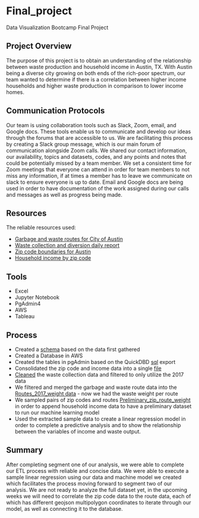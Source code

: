 # Final_project
Data Visualization Bootcamp Final Project

## Project Overview
The purpose of this project is to obtain an understanding of the relationship between waste production and household income in Austin, TX. With Austin being a diverse city  growing on both ends of the rich-poor spectrum, our team wanted to determine if there is a correlation between higher income households and higher waste production in comparison to lower income homes.

## Communication Protocols 
Our team is using collaboration tools such as Slack, Zoom, email, and Google docs. These tools enable us to communicate and develop our ideas through the forums that are accessible to us. We are facilitating this process by creating a Slack group message, which is our main forum of communication alongside Zoom calls. We shared our contact information, our availability, topics and datasets, codes, and any points and notes that could be potentially missed by a team member. We set a consistent time for Zoom meetings that everyone can attend in order for team members to not miss any information, if at times a member has to leave we communicate on slack to ensure everyone is up to date. Email and Google docs are being used in order to have documentation of the work assigned during our calls and messages as well as progress being made. 

## Resources
The reliable resources used:
- [Garbage and waste routes for City of Austin](https://data.austintexas.gov/Locations-and-Maps/Garbage-Routes/azhh-4hg8)
- [Waste collection and diversion daily report](https://data.austintexas.gov/Utilities-and-City-Services/Waste-Collection-Diversion-Report-daily-/mbnu-4wq9) 
- [Zip code boundaries for Austin](https://public.opendatasoft.com/explore/dataset/us-zip-code-latitude-and-longitude/export/?refine.state=TX&q=Austin)
- [Household income by zip code](https://www.austintexas.gov/page/demographic-data)

## Tools
- Excel
- Jupyter Notebook
- PgAdmin4
- AWS 
- Tableau


## Process

- Created a [schema](https://github.com/TheLittlePrincess/Final_project/blob/main/Initial_ETL.png) based on the data first gathered
- Created a Database  in AWS
- Created the tables in pgAdmin based on the QuickDBD [sql](https://github.com/TheLittlePrincess/Final_project/blob/main/Initial_ETL.sql) export
- Consolidated the zip code and income data into a single [file](https://github.com/TheLittlePrincess/Final_project/blob/main/full_zip_codes.csv)
- [Cleaned](https://github.com/TheLittlePrincess/Final_project/blob/main/waste_data_etl.ipynb) the waste collection data and filtered to only utilize the 2017 data
- We filtered and merged the garbage and waste route data into the [Routes_2017_weight data](https://github.com/TheLittlePrincess/Final_project/blob/main/routes_2017_weight.csv) - now we had the waste weight per route
- We sampled pairs of zip codes and routes [Preliminary_zip_route_weight](https://github.com/TheLittlePrincess/Final_project/blob/Paola/Preliminary_zip_route_weight.csv)  in order to append household income data to have a preliminary dataset to run our machine learning model
- Used the extracted sample data to create a linear regression model in order to complete a predictive analysis and to show the relationship between the variables     of income and waste output. 

## Summary
After completing segment one of our analysis, we were able to complete our ETL process with reliable and concise data. We were able to execute a sample linear regression using our data and machine model we created which facilitates the process moving forward to segment two of our analysis. 
We are not ready to analyze the full dataset yet, in the upcoming weeks we will need to correlate the zip code data to the route data, each of which has different geojson multipolygon coordinates to iterate through our model, as well as connecting it to the database.
 

